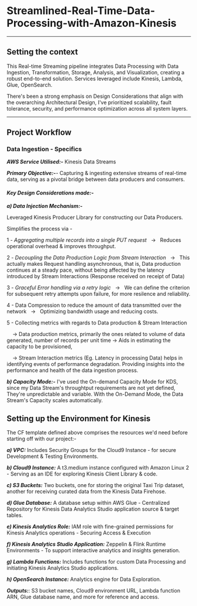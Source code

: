 # Streamlined-Real-Time-Data-Processing-with-Amazon-Kinesis
----

## Setting the context
This Real-time Streaming pipeline integrates Data Processing with Data Ingestion, Transformation, Storage, Analysis, and Visualization, creating a robust end-to-end solution. Services leveraged include  Kinesis, Lambda, Glue, OpenSearch.

There's been a strong emphasis on Design Considerations that align with the overarching Architectural Design, I've prioritized scalability, fault tolerance, security, and performance optimization across all system layers.

---
## Project Workflow

### Data Ingestion - Specifics


_**AWS Service Utilised:-**_ 
Kinesis Data Streams

_**Primary Objective:-**-_
Capturing & ingesting extensive streams of real-time data, serving as a pivotal bridge between data producers and consumers.

#### **_Key Design Considerations made:-_**

_**a) Data Injection Mechanism:-**_ 

 Leveraged Kinesis Producer Library for constructing our Data Producers.

Simplifies the process via - 

1 - _Aggregating multiple records into a single PUT request_  &nbsp; &rarr; &nbsp;  Reduces operational overhead & improves throughput.

2 - _Decoupling the Data Production Logic from Stream Interaction_ &nbsp;  &rarr;  &nbsp; This actually makes Request handling asynchronous, that is, Data production continues at a steady pace, without being affected by the latency introduced by Stream Interactions (Response received on receipt of Data)

3 - _Graceful Error handling via a retry logic_ &nbsp;  &rarr; &nbsp;  We can define the criterion for subsequent retry attempts upon failure, for more resilence and reliability. 

4 - Data Compression to reduce the amount of data transmitted over the network &nbsp; &rarr;  &nbsp; Optimizing bandwidth usage and reducing costs.

5 - Collecting metrics with regards to Data production & Stream Interaction 

&nbsp; &nbsp; &rarr; Data production metrics, primarily the ones related to volume of data generated, number of records per unit time -> Aids in estimating the capacity to be provisioned, 

&nbsp; &nbsp; &rarr; Stream Interaction metrics (Eg. Latency in processing Data) helps in identifying events of performance degradation. Providing insights into the performance and health of the data ingestion process.

_**b) Capacity Mode:-**_
I've used the On-demand Capacity Mode for KDS, since my Data Stream's throughtput requirements are not yet defined, They're unpredictable and variable.
With the On-Demand Mode, the Data Stream's Capacity scales automatically.

## Setting up the Environment for Kinesis

The CF template defined above comprises the resources we'd need before starting off with our project:-

**_a) VPC:_**
Includes Security Groups for the Cloud9 Instance - for secure Development & Testing Environments.

**_b) Cloud9 Instance:_**
A t3.medium instance configured with Amazon Linux 2 - Serving as an IDE for exploring Kinesis Client Library & code.

**_c) S3 Buckets:_**
Two buckets, one for storing the original Taxi Trip dataset,  another for receiving curated data from the Kinesis Data Firehose.

**_d) Glue Database:_**
A database setup within AWS Glue - Centralized Repository for Kinesis Data Analytics Studio application source & target tables.

**_e) Kinesis Analytics Role:_** 
IAM role with fine-grained permissions for Kinesis Analytics operations - Securing Access & Execution

**_f) Kinesis Analytics Studio Application:_** 
Zeppelin & Flink Runtime Environments - To support interactive analytics and insights generation.

**_g) Lambda Functions:_** 
Includes functions for custom Data Processing and initiating Kinesis Analytics Studio applications.

**_h) OpenSearch Instance:_**
 Analytics engine for Data Exploration.

**_Outputs:_**:
S3 bucket names, Cloud9 environment URL, Lambda function ARN, Glue database name, and more for reference and access.






    

